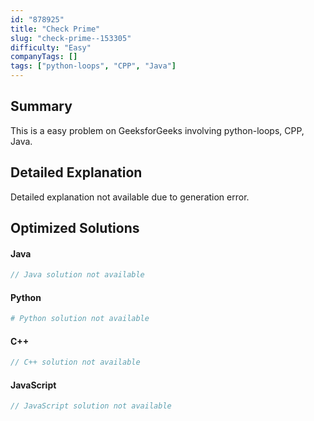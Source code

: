 ```yaml
---
id: "878925"
title: "Check Prime"
slug: "check-prime--153305"
difficulty: "Easy"
companyTags: []
tags: ["python-loops", "CPP", "Java"]
---
```


## Summary

This is a easy problem on GeeksforGeeks involving python-loops, CPP, Java.

## Detailed Explanation

Detailed explanation not available due to generation error.

## Optimized Solutions

#### Java
```java
// Java solution not available
```

#### Python
```python
# Python solution not available
```

#### C++
```cpp
// C++ solution not available
```

#### JavaScript
```javascript
// JavaScript solution not available
```